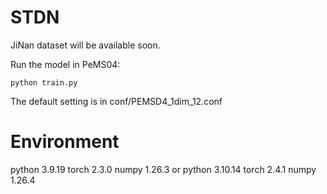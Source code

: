 # STDN
JiNan dataset will be available soon.

Run the model in PeMS04:
```
python train.py
```
The default setting is in conf/PEMSD4_1dim_12.conf

# Environment
python 3.9.19
torch 2.3.0
numpy 1.26.3
or
python 3.10.14
torch 2.4.1
numpy 1.26.4
